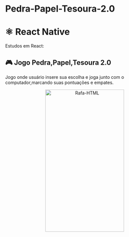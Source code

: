 # Pedra-Papel-Tesoura-2.0
# ⚛️ React Native
Estudos em React:

## 🎮 Jogo Pedra,Papel,Tesoura 2.0
Jogo onde usuário insere sua escolha e joga junto com o computador,marcando suas pontuações e empates.
<div align="center">
   <img align="center"  alt="Rafa-HTML" height="450" width="250" src="https://cdn.discordapp.com/attachments/1022605277469626472/1165699359531347988/az_recorder_20231022_133840.gif?ex=6547cd20&is=65355820&hm=e87cc7a966105d85a48a4883ea42ac681b97bd02deb30134ab9d8ffd4b8fb377&">
</div>
 
  ##
  
